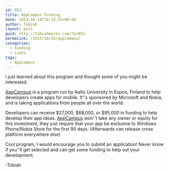 ```yaml
---
id: 851
title: AppCampus Funding
date: 2013-10-14T18:19:15+00:00
author: Tobiah
layout: post
guid: http://tobiahmarks.com/?p=851
permalink: /2013/10/14/appcampus/
categories:
  - Funding
  - Links
tags:
  - AppCampus
---
```

I just learned about this program and thought some of you might be interested.

<a title="AppCampus" href="http://www.appcampus.fi/" target="_blank">AppCampus</a> is a program run by Aalto University in Espoo, Finland to help developers create apps for mobile. It''s sponsored by Microsoft and Nokia, and is taking applications from people all over the world.

Developers can receive $27,000, $68,000, or $95,000 in funding to help develop their app ideas. <a title="AppCampus" href="http://www.appcampus.fi/" target="_blank">AppCampus</a> won''t take any owner or equity for this investment, they just require that your app be exclusive to Windows Phone/Nokia Store for the first 90 days. (Afterwards can release cross platform everywhere else)

Cool program, I would encourage you to submit an application! Never know if you''ll get selected and can get some funding to help out your development.

-Tobiah